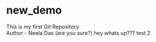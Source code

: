 # new_demo
This is my first Git Repository
<br>
Author - Neela Das (are you sure?)
hey whats up??? test 2